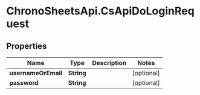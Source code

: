 # ChronoSheetsApi.CsApiDoLoginRequest

## Properties
Name | Type | Description | Notes
------------ | ------------- | ------------- | -------------
**usernameOrEmail** | **String** |  | [optional] 
**password** | **String** |  | [optional] 


